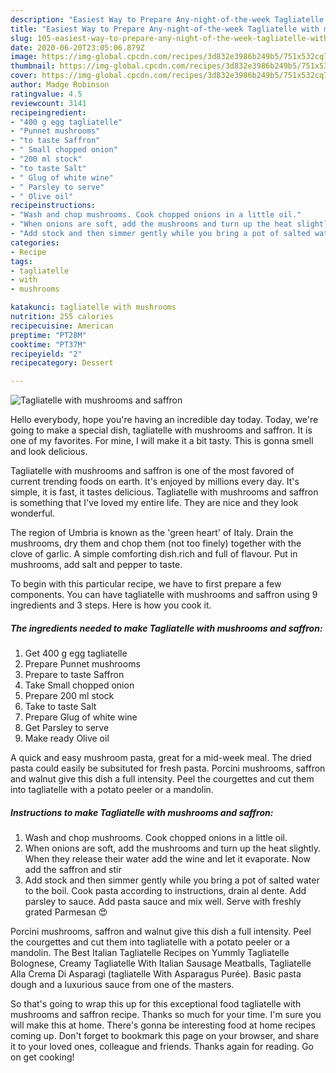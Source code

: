 ```yaml
---
description: "Easiest Way to Prepare Any-night-of-the-week Tagliatelle with mushrooms and saffron"
title: "Easiest Way to Prepare Any-night-of-the-week Tagliatelle with mushrooms and saffron"
slug: 105-easiest-way-to-prepare-any-night-of-the-week-tagliatelle-with-mushrooms-and-saffron
date: 2020-06-20T23:05:06.879Z
image: https://img-global.cpcdn.com/recipes/3d832e3986b249b5/751x532cq70/tagliatelle-with-mushrooms-and-saffron-recipe-main-photo.jpg
thumbnail: https://img-global.cpcdn.com/recipes/3d832e3986b249b5/751x532cq70/tagliatelle-with-mushrooms-and-saffron-recipe-main-photo.jpg
cover: https://img-global.cpcdn.com/recipes/3d832e3986b249b5/751x532cq70/tagliatelle-with-mushrooms-and-saffron-recipe-main-photo.jpg
author: Madge Robinson
ratingvalue: 4.5
reviewcount: 3141
recipeingredient:
- "400 g egg tagliatelle"
- "Punnet mushrooms"
- "to taste Saffron"
- " Small chopped onion"
- "200 ml stock"
- "to taste Salt"
- " Glug of white wine"
- " Parsley to serve"
- " Olive oil"
recipeinstructions:
- "Wash and chop mushrooms. Cook chopped onions in a little oil."
- "When onions are soft, add the mushrooms and turn up the heat slightly. When they release their water add the wine and let it evaporate. Now add the saffron and stir"
- "Add stock and then simmer gently while you bring a pot of salted water to the boil. Cook pasta according to instructions, drain al dente. Add parsley to sauce. Add pasta sauce and mix well. Serve with freshly grated Parmesan 😍"
categories:
- Recipe
tags:
- tagliatelle
- with
- mushrooms

katakunci: tagliatelle with mushrooms 
nutrition: 255 calories
recipecuisine: American
preptime: "PT28M"
cooktime: "PT37M"
recipeyield: "2"
recipecategory: Dessert

---
```



![Tagliatelle with mushrooms and saffron](https://img-global.cpcdn.com/recipes/3d832e3986b249b5/751x532cq70/tagliatelle-with-mushrooms-and-saffron-recipe-main-photo.jpg)

Hello everybody, hope you're having an incredible day today. Today, we're going to make a special dish, tagliatelle with mushrooms and saffron. It is one of my favorites. For mine, I will make it a bit tasty. This is gonna smell and look delicious.

Tagliatelle with mushrooms and saffron is one of the most favored of current trending foods on earth. It's enjoyed by millions every day. It's simple, it is fast, it tastes delicious. Tagliatelle with mushrooms and saffron is something that I've loved my entire life. They are nice and they look wonderful.

The region of Umbria is known as the &#39;green heart&#39; of Italy. Drain the mushrooms, dry them and chop them (not too finely) together with the clove of garlic. A simple comforting dish.rich and full of flavour. Put in mushrooms, add salt and pepper to taste.


To begin with this particular recipe, we have to first prepare a few components. You can have tagliatelle with mushrooms and saffron using 9 ingredients and 3 steps. Here is how you cook it.

<!--inarticleads1-->

##### The ingredients needed to make Tagliatelle with mushrooms and saffron:

1. Get 400 g egg tagliatelle
1. Prepare Punnet mushrooms
1. Prepare to taste Saffron
1. Take  Small chopped onion
1. Prepare 200 ml stock
1. Take to taste Salt
1. Prepare  Glug of white wine
1. Get  Parsley to serve
1. Make ready  Olive oil


A quick and easy mushroom pasta, great for a mid-week meal. The dried pasta could easily be subsituted for fresh pasta. Porcini mushrooms, saffron and walnut give this dish a full intensity. Peel the courgettes and cut them into tagliatelle with a potato peeler or a mandolin. 

<!--inarticleads2-->

##### Instructions to make Tagliatelle with mushrooms and saffron:

1. Wash and chop mushrooms. Cook chopped onions in a little oil.
1. When onions are soft, add the mushrooms and turn up the heat slightly. When they release their water add the wine and let it evaporate. Now add the saffron and stir
1. Add stock and then simmer gently while you bring a pot of salted water to the boil. Cook pasta according to instructions, drain al dente. Add parsley to sauce. Add pasta sauce and mix well. Serve with freshly grated Parmesan 😍


Porcini mushrooms, saffron and walnut give this dish a full intensity. Peel the courgettes and cut them into tagliatelle with a potato peeler or a mandolin. The Best Italian Tagliatelle Recipes on Yummly Tagliatelle Bolognese, Creamy Tagliatelle With Italian Sausage Meatballs, Tagliatelle Alla Crema Di Asparagi (tagliatelle With Asparagus Purée). Basic pasta dough and a luxurious sauce from one of the masters. 

So that's going to wrap this up for this exceptional food tagliatelle with mushrooms and saffron recipe. Thanks so much for your time. I'm sure you will make this at home. There's gonna be interesting food at home recipes coming up. Don't forget to bookmark this page on your browser, and share it to your loved ones, colleague and friends. Thanks again for reading. Go on get cooking!
